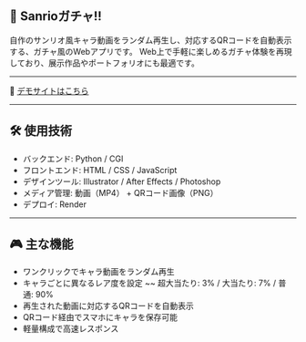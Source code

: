 ##  🎀 Sanrioガチャ!!

自作のサンリオ風キャラ動画をランダム再生し、対応するQRコードを自動表示する、ガチャ風のWebアプリです。
Web上で手軽に楽しめるガチャ体験を再現しており、展示作品やポートフォリオにも最適です。

---

🔗 [デモサイトはこちら](https://sanriogacha.onrender.com)

---

## 🛠️ 使用技術

- バックエンド: Python / CGI
- フロントエンド: HTML / CSS / JavaScript
- デザインツール: Illustrator / After Effects / Photoshop   
- メディア管理: 動画（MP4） + QRコード画像（PNG） 
- デプロイ: Render
  
---

## 🎮 主な機能

- ワンクリックでキャラ動画をランダム再生
- キャラごとに異なるレア度を設定 ~~ 超大当たり: 3% / 大当たり: 7% / 普通: 90%
- 再生された動画に対応するQRコードを自動表示
- QRコード経由でスマホにキャラを保存可能
- 軽量構成で高速レスポンス
